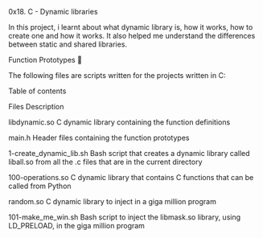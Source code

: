 0x18. C - Dynamic libraries

In this project, i learnt about what dynamic library is, how it works, how to create one and how it works. It also helped me understand the differences between static and shared libraries.



Function Prototypes 💾

The following files are scripts written for the projects written in C:



Table of contents

Files	Description

libdynamic.so	C dynamic library containing the function definitions

main.h	Header files containing the function prototypes

1-create_dynamic_lib.sh	Bash script that creates a dynamic library called liball.so from all the .c files that are in the current directory

100-operations.so	C dynamic library that contains C functions that can be called from Python

random.so	C dynamic library to inject in a giga million program

101-make_me_win.sh	Bash script to inject the libmask.so library, using LD_PRELOAD, in the giga million program
